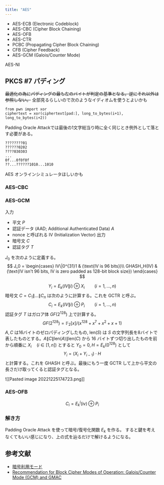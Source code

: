 ```yaml
---
title: "AES"
---
```


- AES-ECB (Electronic Codeblock)
- AES-CBC (Cipher Block Chaining)
- AES-OFB
- AES-CTR
- PCBC (Propagating Cipher Block Chaining)
- CFB (Cipher Feedback)
- AES-GCM (Galois/Counter Mode)

AES-NI

## PKCS #7 パディング
~~最適化の為にパディングの最も左のバイトが判定の基準となる。逆にそれ以外は参照しない。~~
全部見るらしいので次のようなイディオムを使うとよいかも
```
from pwn import xor
ciphertext = xor(ciphertext[pad:], long_to_bytes(i+1), long_to_bytes(i+2))
```

Padding Oracle Attackでは最後の1文字総当り時に全く同じとき例外として落とす必要がある。

```
????????01
??????0202
????030303
...
0f...0f0f0f
??...??????1010...1010
```

AES オンラインシミュレータほしいかも

### AES-CBC

### AES-GCM
入力
- 平文 $P$
- 認証データ (AAD; Additional Authenticated Data) $A$
- nonce と呼ばれる IV (Initialization Vector)
出力
- 暗号文 $C$
- 認証タグ $T$

$J_0$ を次のように定義する。
$$
J_0 = \begin{cases}
IV\|0^{31}1 & (\text{IV is 96 bits})\\
GHASH_H(IV) & (\text{IV isn't 96 bits, IV is zero padded as 128-bit block size})
\end{cases}
$$

$$
Y_i = E_k(IV\|i) \oplus X_i \qquad (i = 1,\ldots,n)
$$
暗号文 $C = C_1\|\ldots\|C_n$ は次のように計算する。これを GCTR と呼ぶ。
$$
C_i = E_k(IV\|i) \oplus P_i \qquad (i = 1,\ldots,n)
$$
認証タグ $T$ はガロア体 $GF(2^{128})$ 上で計算する。
$$
GF(2^{128}) = \mathbb{F}_2[x]/(x^{128} + x^7 + x^2 + x + 1)
$$
$A, C$ は16バイトのゼロパディングしたもの, $\mathrm{len}(S)$ は $S$ の文字列長を8バイトで表したものとする。$A\|C\|\mathrm{len}(A)\|\mathrm{len}(C)$ から 16 バイトずつ切り出したものを前から順番に $X_i \quad (i\in[1,n])$ とすると $Y_0 = 0, H = E_k(0^{128})$ として
$$
Y_i = (X_i + Y_{i-1})\cdot H
$$
と計算する。これを GHASH と呼ぶ。最後にもう一度 GCTR して上から平文の長さだけ取ってくると認証タグとなる。

![[Pasted image 20221225174723.png]]

### AES-OFB

$$
C_i = E_k^i(\mathrm{iv})\oplus P_i
$$

### 解き方
Padding Oracle Attack を使って暗号/復号化関数 $E_k$ を作る。
すると鍵を考えなくてもいい感じになり、上の式を辿るだけで解けるようになる。


## 参考文献
- [暗号利用モード](https://ja.wikipedia.org/wiki/%E6%9A%97%E5%8F%B7%E5%88%A9%E7%94%A8%E3%83%A2%E3%83%BC%E3%83%89)
- [Recommendation for Block Cipher Modes of Operation: Galois/Counter Mode (GCM) and GMAC](https://nvlpubs.nist.gov/nistpubs/legacy/sp/nistspecialpublication800-38d.pdf)
